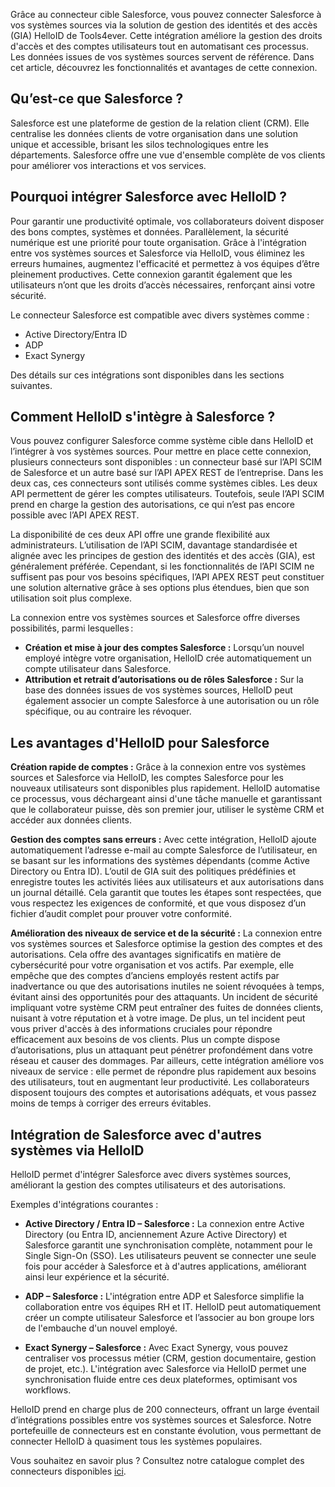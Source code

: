 Grâce au connecteur cible Salesforce, vous pouvez connecter Salesforce à vos systèmes sources via la solution de gestion des identités et des accès (GIA) HelloID de Tools4ever. Cette intégration améliore la gestion des droits d'accès et des comptes utilisateurs tout en automatisant ces processus. Les données issues de vos systèmes sources servent de référence. Dans cet article, découvrez les fonctionnalités et avantages de cette connexion.

## Qu’est-ce que Salesforce ?

Salesforce est une plateforme de gestion de la relation client (CRM). Elle centralise les données clients de votre organisation dans une solution unique et accessible, brisant les silos technologiques entre les départements. Salesforce offre une vue d'ensemble complète de vos clients pour améliorer vos interactions et vos services.

## Pourquoi intégrer Salesforce avec HelloID ?

Pour garantir une productivité optimale, vos collaborateurs doivent disposer des bons comptes, systèmes et données. Parallèlement, la sécurité numérique est une priorité pour toute organisation. Grâce à l'intégration entre vos systèmes sources et Salesforce via HelloID, vous éliminez les erreurs humaines, augmentez l'efficacité et permettez à vos équipes d’être pleinement productives. Cette connexion garantit également que les utilisateurs n’ont que les droits d’accès nécessaires, renforçant ainsi votre sécurité.

Le connecteur Salesforce est compatible avec divers systèmes comme :

*	Active Directory/Entra ID
*	ADP
*	Exact Synergy

Des détails sur ces intégrations sont disponibles dans les sections suivantes.

## Comment HelloID s'intègre à Salesforce ?

Vous pouvez configurer Salesforce comme système cible dans HelloID et l’intégrer à vos systèmes sources. Pour mettre en place cette connexion, plusieurs connecteurs sont disponibles : un connecteur basé sur l’API SCIM de Salesforce et un autre basé sur l’API APEX REST de l’entreprise. Dans les deux cas, ces connecteurs sont utilisés comme systèmes cibles. Les deux API permettent de gérer les comptes utilisateurs. Toutefois, seule l’API SCIM prend en charge la gestion des autorisations, ce qui n’est pas encore possible avec l’API APEX REST.

La disponibilité de ces deux API offre une grande flexibilité aux administrateurs. L’utilisation de l’API SCIM, davantage standardisée et alignée avec les principes de gestion des identités et des accès (GIA), est généralement préférée. Cependant, si les fonctionnalités de l’API SCIM ne suffisent pas pour vos besoins spécifiques, l’API APEX REST peut constituer une solution alternative grâce à ses options plus étendues, bien que son utilisation soit plus complexe.

La connexion entre vos systèmes sources et Salesforce offre diverses possibilités, parmi lesquelles :

*	**Création et mise à jour des comptes Salesforce :** Lorsqu’un nouvel employé intègre votre organisation, HelloID crée automatiquement un compte utilisateur dans Salesforce.
*	**Attribution et retrait d’autorisations ou de rôles Salesforce :** Sur la base des données issues de vos systèmes sources, HelloID peut également associer un compte Salesforce à une autorisation ou un rôle spécifique, ou au contraire les révoquer.

## Les avantages d'HelloID pour Salesforce

**Création rapide de comptes :** Grâce à la connexion entre vos systèmes sources et Salesforce via HelloID, les comptes Salesforce pour les nouveaux utilisateurs sont disponibles plus rapidement. HelloID automatise ce processus, vous déchargeant ainsi d'une tâche manuelle et garantissant que le collaborateur puisse, dès son premier jour, utiliser le système CRM et accéder aux données clients.

**Gestion des comptes sans erreurs :** Avec cette intégration, HelloID ajoute automatiquement l’adresse e-mail au compte Salesforce de l’utilisateur, en se basant sur les informations des systèmes dépendants (comme Active Directory ou Entra ID). L’outil de GIA suit des politiques prédéfinies et enregistre toutes les activités liées aux utilisateurs et aux autorisations dans un journal détaillé. Cela garantit que toutes les étapes sont respectées, que vous respectez les exigences de conformité, et que vous disposez d’un fichier d’audit complet pour prouver votre conformité.

**Amélioration des niveaux de service et de la sécurité :** La connexion entre vos systèmes sources et Salesforce optimise la gestion des comptes et des autorisations. Cela offre des avantages significatifs en matière de cybersécurité pour votre organisation et vos actifs. Par exemple, elle empêche que des comptes d’anciens employés restent actifs par inadvertance ou que des autorisations inutiles ne soient révoquées à temps, évitant ainsi des opportunités pour des attaquants. Un incident de sécurité impliquant votre système CRM peut entraîner des fuites de données clients, nuisant à votre réputation et à votre image. De plus, un tel incident peut vous priver d'accès à des informations cruciales pour répondre efficacement aux besoins de vos clients. Plus un compte dispose d’autorisations, plus un attaquant peut pénétrer profondément dans votre réseau et causer des dommages. Par ailleurs, cette intégration améliore vos niveaux de service : elle permet de répondre plus rapidement aux besoins des utilisateurs, tout en augmentant leur productivité. Les collaborateurs disposent toujours des comptes et autorisations adéquats, et vous passez moins de temps à corriger des erreurs évitables.

## Intégration de Salesforce avec d'autres systèmes via HelloID

HelloID permet d'intégrer Salesforce avec divers systèmes sources, améliorant la gestion des comptes utilisateurs et des autorisations.

Exemples d'intégrations courantes :

* **Active Directory / Entra ID – Salesforce :** La connexion entre Active Directory (ou Entra ID, anciennement Azure Active Directory) et Salesforce garantit une synchronisation complète, notamment pour le Single Sign-On (SSO). Les utilisateurs peuvent se connecter une seule fois pour accéder à Salesforce et à d'autres applications, améliorant ainsi leur expérience et la sécurité.

* **ADP – Salesforce :** L'intégration entre ADP et Salesforce simplifie la collaboration entre vos équipes RH et IT. HelloID peut automatiquement créer un compte utilisateur Salesforce et l’associer au bon groupe lors de l'embauche d'un nouvel employé.

* **Exact Synergy – Salesforce :** Avec Exact Synergy, vous pouvez centraliser vos processus métier (CRM, gestion documentaire, gestion de projet, etc.). L'intégration avec Salesforce via HelloID permet une synchronisation fluide entre ces deux plateformes, optimisant vos workflows.

HelloID prend en charge plus de 200 connecteurs, offrant un large éventail d’intégrations possibles entre vos systèmes sources et Salesforce. Notre portefeuille de connecteurs est en constante évolution, vous permettant de connecter HelloID à quasiment tous les systèmes populaires.

Vous souhaitez en savoir plus ? Consultez notre catalogue complet des connecteurs disponibles <a href="https://www.tools4ever.fr/connecteurs/">ici</a>.
